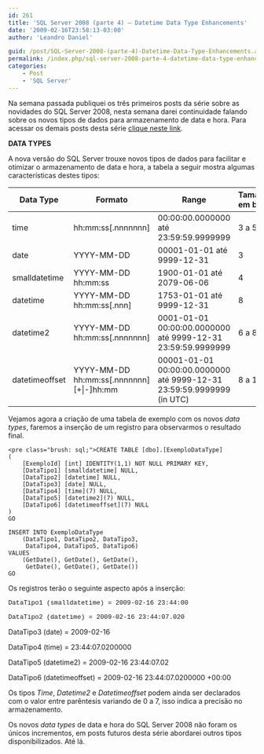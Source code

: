 ```yaml
---
id: 261
title: 'SQL Server 2008 (parte 4) – Datetime Data Type Enhancements'
date: '2009-02-16T23:58:13-03:00'
author: 'Leandro Daniel'

guid: /post/SQL-Server-2008-(parte-4)-Datetime-Data-Type-Enhancements.aspx
permalink: /index.php/sql-server-2008-parte-4-datetime-data-type-enhancements/
categories:
    - Post
    - 'SQL Server'
---
```


Na semana passada publiquei os três primeiros posts da série sobre as novidades do SQL Server 2008, nesta semana darei continuidade falando sobre os novos tipos de dados para armazenamento de data e hora. Para acessar os demais posts desta série [clique neste link](http://www.leandrodaniel.com//?tag=/sql+server+2008).

**DATA TYPES**

A nova versão do SQL Server trouxe novos tipos de dados para facilitar e otimizar o armazenamento de data e hora, a tabela a seguir mostra algumas características destes tipos:

| **Data Type** | **Formato** | **Range** | **Tamanho em bytes** |
|---|---|---|---|
| time | hh:mm:ss\[.nnnnnnn\] | 00:00:00.0000000    até    23:59:59.9999999 | 3 a 5 |
| date | YYYY-MM-DD | 00001-01-01    até    9999-12-31 | 3 |
| smalldatetime | YYYY-MM-DD hh:mm:ss | 1900-01-01    até    2079-06-06 | 4 |
| datetime | YYYY-MM-DD hh:mm:ss\[.nnn\] | 1753-01-01    até    9999-12-31 | 8 |
| datetime2 | YYYY-MM-DD hh:mm:ss\[.nnnnnnn\] | 0001-01-01 00:00:00.0000000    até    9999-12-31 23:59:59.9999999 | 6 a 8 |
| datetimeoffset | YYYY-MM-DD hh:mm:ss\[.nnnnnnn\] \[+\|-\]hh:mm | 00001-01-01 00:00:00.0000000    até    9999-12-31 23:59:59.9999999    (in UTC) | 8 a 10 |

Vejamos agora a criação de uma tabela de exemplo com os novos *data types*, faremos a inserção de um registro para observarmos o resultado final.

```
<pre class="brush: sql;">CREATE TABLE [dbo].[ExemploDataType]
(
	[ExemploId] [int] IDENTITY(1,1) NOT NULL PRIMARY KEY,
	[DataTipo1] [smalldatetime] NULL,
	[DataTipo2] [datetime] NULL,
	[DataTipo3] [date] NULL,
	[DataTipo4] [time](7) NULL,
	[DataTipo5] [datetime2](7) NULL,
	[DataTipo6] [datetimeoffset](7) NULL
)
GO

INSERT INTO ExemploDataType 
	(DataTipo1, DataTipo2, DataTipo3,
	 DataTipo4, DataTipo5, DataTipo6)
VALUES 
 	(GetDate(), GetDate(), GetDate(), 
 	 GetDate(), GetDate(), GetDate())
GO
```

   
Os registros terão o seguinte aspecto após a inserção:

<font face="Courier New" size="2">DataTipo1 (smalldatetime) = 2009-02-16 23:44:00  
  
DataTipo2 (datetime) = 2009-02-16 23:44:07.020 </font>

DataTipo3 (date) = 2009-02-16

DataTipo4 (time) = 23:44:07.0200000

DataTipo5 (datetime2) = 2009-02-16 23:44:07.02

DataTipo6 (datetimeoffset) = 2009-02-16 23:44:07.0200000 +00:00

   
Os tipos *Time*, *Datetime2* e *Datetimeoffset* podem ainda ser declarados com o valor entre parêntesis variando de 0 a 7, isso indica a precisão no armazenamento.

Os novos *data types* de data e hora do SQL Server 2008 não foram os únicos incrementos, em posts futuros desta série abordarei outros tipos disponibilizados. Até lá.